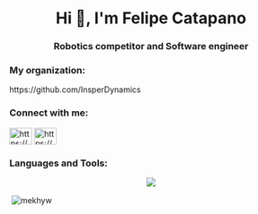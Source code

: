 <h1 align="center">Hi 👋, I'm Felipe Catapano</h1>
<h3 align="center">Robotics competitor and Software engineer</h3>

<h3 align="left">My organization:</h3>
https://github.com/InsperDynamics

<h3 align="left">Connect with me:</h3>
<p align="left">
<a href="https://linkedin.com/in/felipe-catapano/" target="blank"><img align="center" src="https://raw.githubusercontent.com/rahuldkjain/github-profile-readme-generator/master/src/images/icons/Social/linked-in-alt.svg" alt="https://www.linkedin.com/in/felipe-catapano/" height="30" width="40" /></a>
<a href="https://instagram.com/fektapano/" target="blank"><img align="center" src="https://raw.githubusercontent.com/rahuldkjain/github-profile-readme-generator/master/src/images/icons/Social/instagram.svg" alt="https://www.instagram.com/fektapano/" height="30" width="40" /></a>
</p>

<h3 align="left">Languages and Tools:</h3>
<p align="center">
  <a href="https://skillicons.dev">
    <img src="https://skillicons.dev/icons?i=ros,linux,raspberrypi,arduino,git,bash,c,cpp,cmake,matlab,py,tensorflow,django,flask,js,java,spring,ruby,rails,aws,gcp,heroku,docker,firebase,mongodb,postgres,sqlite" />
  </a>
</p>

<p>&nbsp;<img align="center" src="https://github-readme-stats.vercel.app/api?username=mekhyw&show_icons=true&locale=en&theme=dark" alt="mekhyw" /></p>
